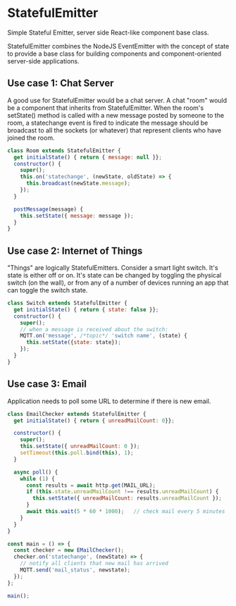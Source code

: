 # StatefulEmitter
Simple Stateful Emitter, server side React-like component base class.

StatefulEmitter combines the NodeJS EventEmitter with the concept of state to
provide a base class for building components and component-oriented server-side
applications.

## Use case 1: Chat Server
A good use for StatefulEmitter would be a chat server.  A chat "room" would be a
component that inherits from StatefulEmitter.   When the room's setState()
method is called with a new message posted by someone to the room, a statechange
event is fired to indicate the message should be broadcast to all the sockets
(or whatever) that represent clients who have joined the room.

```javascript
class Room extends StatefulEmitter {
  get initialState() { return { message: null }};
  constructor() {
    super();
    this.on('statechange', (newState, oldState) => {
      this.broadcast(newState.message);
    });
  }

  postMessage(message) {
    this.setState({ message: message });
  }
}
```

## Use case 2: Internet of Things
"Things" are logically StatefulEmitters.  Consider a smart light switch.  It's
state is either off or on.  It's state can be changed by toggling the physical
switch (on the wall), or from any of a number of devices running an app that can
toggle the switch state.  

```javascript
class Switch extends StatefulEmitter {
  get initialState() { return { state: false }};
  constructor() {
    super();
    // when a message is received about the switch:
    MQTT.on('message', /*topic*/ 'switch name', (state) {
      this.setState({state: state});
    });
  }
}
```

## Use case 3: Email
Application needs to poll some URL to determine if there is new email.

```javascript
class EmailChecker extends StatefulEmitter {
  get initialState() { return { unreadMailCount: 0}};

  constructor() {
    super();
    this.setState({ unreadMailCount: 0 });
    setTimeout(this.poll.bind(this), 1);
  }

  async poll() {
    while (1) {
      const results = await http.get(MAIL_URL);
      if (this.state.unreadMailCount !== results.unreadMailCount) {
        this.setState({ unreadMailCount: results.unreadMailCount });
      }
      await this.wait(5 * 60 * 1000);   // check mail every 5 minutes
    }
  }
}

const main = () => {
  const checker = new EMailChecker();
  checker.on('statechange', (newState) => {
    // notify all clients that new mail has arrived
    MQTT.send('mail_status', newstate);
  });
};

main();

```
